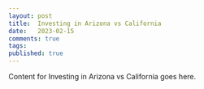 ```yaml
---
layout: post
title:  Investing in Arizona vs California
date:   2023-02-15
comments: true
tags: 
published: true
---
```

 
Content for Investing in Arizona vs California goes here.
 
